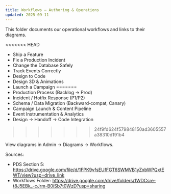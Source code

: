 ```yaml
---
title: Workflows — Authoring & Operations
updated: 2025-09-11
---
```


This folder documents our operational workflows and links to their diagrams.

<<<<<<< HEAD
- Ship a Feature
- Fix a Production Incident
- Change the Database Safely
- Track Events Correctly
- Design to Code
- Design 3D & Animations
- Launch a Campaign
=======
- Production Process (Backlog → Prod)
- Incident / Hotfix Response (P1/P2)
- Schema / Data Migration (Backward‑compat, Canary)
- Campaign Launch & Content Pipeline
- Event Instrumentation & Analytics
- Design → Handoff → Code Integration
>>>>>>> 24f9fd624f579848150ad3605557a38310d191b4

View diagrams in Admin → Diagrams → Workflows.

Sources:
- PDS Section 5: https://drive.google.com/file/d/1FPK9vfsEUfFGT6SWMVB1yZxbWPQxtEWT/view?usp=drive_link
- Workflows Folder: https://drive.google.com/drive/folders/1WDCsre-t8J5EBk_-cJrm-B0iSb7t0WzD?usp=sharing
